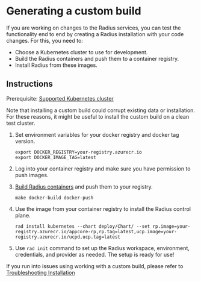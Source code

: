 # Generating a custom build

If you are working on changes to the Radius services, you can test the functionality end to end 
by creating a Radius installation with your code changes. For this, you need to:
	
- Choose a Kubernetes cluster to use for development.
- Build the Radius containers and push them to a container registry. 
- Install Radius from these images.

## Instructions

Prerequisite: [Supported Kubernetes cluster](https://docs.radapp.dev/operations/platforms/kubernetes-platform/supported-clusters/)

Note that installing a custom build could corrupt existing data or installation. For these reasons, it might be useful to install the custom build on a clean test cluster.  


1. Set environment variables for your docker registry and docker tag version. 
    ```
    export DOCKER_REGISTRY=your-registry.azurecr.io
    export DOCKER_IMAGE_TAG=latest
    ```

2. Log into your container registry and make sure you have permission to push images.

3. [Build Radius containers]( ../../contributing-code/contributing-code-building/README.md#building-containers) and push them to your registry. 
    ```
    make docker-build docker-push
    ```

4. Use the image from your container registry to install the Radius control plane.
    ```
    rad install kubernetes --chart deploy/Chart/ --set rp.image=your-registry.azurecr.io/appcore-rp,rp.tag=latest,ucp.image=your-registry.azurecr.io/ucpd,ucp.tag=latest
    ```

5. Use `rad init` command to set up the Radius workspace, environment, credentials, and provider as needed.
The setup is ready for use!

If you run into issues using working with a custom build, please refer to [Troubleshooting Installation](./troubleshooting-installation.md)